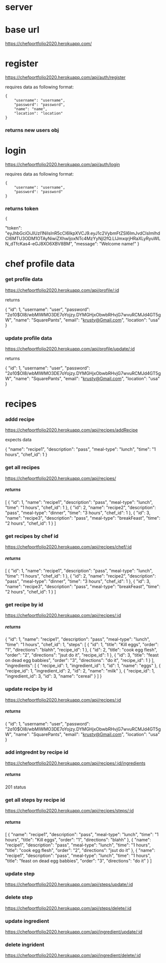 # server

# base url
https://chefportfolio2020.herokuapp.com/


# register
https://chefportfolio2020.herokuapp.com/api/auth/register

requires data as following format:

    {
        "username": "username",
        "password": "password",
        "name": "name",
        "location": "location"
    }
### returns new users obj 

# login
https://chefportfolio2020.herokuapp.com/api/auth/login

requires data as following format:

    {
        "username": "username",
        "password": "password"
    }

### returns token
    {
  "token": "eyJhbGciOiJIUzI1NiIsInR5cCI6IkpXVCJ9.eyJ1c2VybmFtZSI6ImJvdCIsImlhdCI6MTU3ODM1OTAyNiwiZXhwIjoxNTc4MzYyNjI2fQ.LIJmxqrjHRaXLyRyuWLN_dTfcKas4-eGJ8XO6XBV8BM",
  "message": "Welcome name!"
}

# chef profile data

### get profile data

https://chefportfolio2020.herokuapp.com/api/profile/:id

returns

{
  "id": 1,
  "username": "user",
  "password": "$2a$10$Ol8/wbMIWMO3DE7oYojzy.DYMGHjxObwbRHvjG7wvuRCMJd4GT5gW",
  "name": "SquarePants",
  "email": "krusty@Gmail.com",
  "location": "usa"
}

### update profile data

https://chefportfolio2020.herokuapp.com/api/profile/update/:id

returns

{
  "id": 1,
  "username": "user",
  "password": "$2a$10$Ol8/wbMIWMO3DE7oYojzy.DYMGHjxObwbRHvjG7wvuRCMJd4GT5gW",
  "name": "SquarePants",
  "email": "krusty@Gmail.com",
  "location": "usa"
}

# recipes


### addd recipe

https://chefportfolio2020.herokuapp.com/api/recipes/addRecipe

expects data 

{
          "name": "recipe1",
          "description": "pass",
          "meal-type": "lunch",
          "time": "1 hours",
          "chef_id": 1
}

### get all recipes

https://chefportfolio2020.herokuapp.com/api/recipes/

##### returns

[
  {
    "id": 1,
    "name": "recipe1",
    "description": "pass",
    "meal-type": "lunch",
    "time": "1 hours",
    "chef_id": 1
  },
  {
    "id": 2,
    "name": "recipe2",
    "description": "pass",
    "meal-type": "dinner",
    "time": "3 hours",
    "chef_id": 1
  },
  {
    "id": 3,
    "name": "recipe3",
    "description": "pass",
    "meal-type": "breakFeast",
    "time": "2 hours",
    "chef_id": 1
  }
]

### get recipes by chef id

https://chefportfolio2020.herokuapp.com/api/recipes/chef/:id


##### returns

[
  {
    "id": 1,
    "name": "recipe1",
    "description": "pass",
    "meal-type": "lunch",
    "time": "1 hours",
    "chef_id": 1
  },
  {
    "id": 2,
    "name": "recipe2",
    "description": "pass",
    "meal-type": "dinner",
    "time": "3 hours",
    "chef_id": 1
  },
  {
    "id": 3,
    "name": "recipe3",
    "description": "pass",
    "meal-type": "breakFeast",
    "time": "2 hours",
    "chef_id": 1
  }
]

### get recipe by id

https://chefportfolio2020.herokuapp.com/api/recipes/:id


##### returns

{
  "id": 1,
  "name": "recipe1",
  "description": "pass",
  "meal-type": "lunch",
  "time": "1 hours",
  "chef_id": 1,
  "steps": [
    {
      "id": 1,
      "title": "Kill eggs",
      "order": "1",
      "directions": "blahh",
      "recipe_id": 1
    },
    {
      "id": 2,
      "title": "cook egg flesh",
      "order": "2",
      "directions": "jsut do it",
      "recipe_id": 1
    },
    {
      "id": 3,
      "title": "feast on dead egg babbies",
      "order": "3",
      "directions": "do it",
      "recipe_id": 1
    }
  ],
  "ingredients": [
    {
      "recipe_id": 1,
      "ingredient_id": 1,
      "id": 1,
      "name": "eggs"
    },
    {
      "recipe_id": 1,
      "ingredient_id": 2,
      "id": 2,
      "name": "milk"
    },
    {
      "recipe_id": 1,
      "ingredient_id": 3,
      "id": 3,
      "name": "cereal"
    }
  ]
}

### update recipe by id

https://chefportfolio2020.herokuapp.com/api/recipes/:id

##### returns

{
  "id": 1,
  "username": "user",
  "password": "$2a$10$Ol8/wbMIWMO3DE7oYojzy.DYMGHjxObwbRHvjG7wvuRCMJd4GT5gW",
  "name": "SquarePants",
  "email": "krusty@Gmail.com",
  "location": "usa"
}

### add intgrednt by recipe id

https://chefportfolio2020.herokuapp.com/api/recipes/:id/ingredients

##### returns

201 status


### get all steps by recipe id

https://chefportfolio2020.herokuapp.com/api/recipes/steps/:id

##### returns

[
  {
    "name": "recipe1",
    "description": "pass",
    "meal-type": "lunch",
    "time": "1 hours",
    "title": "Kill eggs",
    "order": "1",
    "directions": "blahh"
  },
  {
    "name": "recipe1",
    "description": "pass",
    "meal-type": "lunch",
    "time": "1 hours",
    "title": "cook egg flesh",
    "order": "2",
    "directions": "jsut do it"
  },
  {
    "name": "recipe1",
    "description": "pass",
    "meal-type": "lunch",
    "time": "1 hours",
    "title": "feast on dead egg babbies",
    "order": "3",
    "directions": "do it"
  }
]

### update step

https://chefportfolio2020.herokuapp.com/api/steps/update/:id

### delete step

https://chefportfolio2020.herokuapp.com/api/steps/delete/:id

### update ingredient

https://chefportfolio2020.herokuapp.com/api/ingredient/update/:id

### delete ingrident

https://chefportfolio2020.herokuapp.com/api/ingredient/delete/:id


